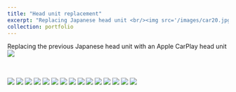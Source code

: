 ```yaml
---
title: "Head unit replacement"
excerpt: "Replacing Japanese head unit <br/><img src='/images/car20.jpg'>"
collection: portfolio
---
```


Replacing the previous Japanese head unit with an Apple CarPlay head unit
<img src='/images/car7.jpg'>

<br/>
<br/>
<img src='/images/car1.jpg'>
<img src='/images/car2.jpg'>
<img src='/images/car3.jpg'>
<img src='/images/car4.jpg'>
<img src='/images/car5.jpg'>
<img src='/images/car6.jpg'>
<img src='/images/car7.jpg'>
<img src='/images/car8.jpg'>
<img src='/images/car9.jpg'>
<img src='/images/car10.jpg'>
<img src='/images/car11.jpg'>
<img src='/images/car12.jpg'>
<img src='/images/car13.jpg'>
<img src='/images/car14.jpg'>
<img src='/images/car15.jpg'>
